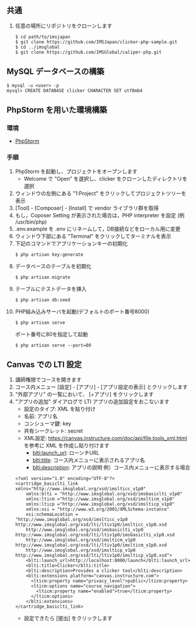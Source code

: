 ## 共通

1. 任意の場所にリポジトリをクローンします

    ~~~
    $ cd path/to/imsjapan
    $ git clone https://github.com/IMSJapan/clicker-php-sample.git
    $ cd ../imsglobal
    $ git clone https://github.com/IMSGlobal/caliper-php.git
    ~~~

## MySQL データベースの構築

    $ mysql -u <user> -p
    mysql> CREATE DATABASE clicker CHARACTER SET utf8mb4

## PhpStorm を用いた環境構築

### 環境

 * [PhpStorm](https://www.jetbrains.com/phpstorm/ "体験版(30日)のダウンロードはこちら")

### 手順

1. PhpStorm を起動し、プロジェクトをオープンします
    * Welcome で "Open" を選択し、clicker をクローンしたディレクトリを選択
1. ウィンドウの左側にある "1:Project" をクリックしてプロジェクトツリーを表示
1. [Tool] - [Composer] - [Install] で vendor ライブラリ群を取得
1. もし，Coposer Setting が表示された場合は，PHP interpreter を設定 (例 /usr/bin/php)
1. .env.example を .env にリネームして，DB接続などをローカル用に変更
1. ウィンドウ下部にある "Terminal" をクリックしてターミナルを表示
1. 下記のコマンドでアプリケーションキーの初期化
    ~~~
    $ php artisan key:generate
    ~~~
1. データベースのテーブルを初期化
    ~~~
    $ php artisan migrate
    ~~~
1. テーブルにテストデータを挿入
    ~~~
    $ php artisan db:seed
    ~~~
1. PHP組み込みサーバを起動(デフォルトのポート番号8000)
    ~~~
    $ php artisan serve
    ~~~
    ポート番号に80を指定して起動
    ~~~
    $ php artisan serve --port=80
    ~~~

## Canvas での LTI 設定

1. 講師権限でコースを開きます
1. コース内メニュー [設定] - [アプリ] - [アプリ設定の表示] とクリックします
1. "外部アプリ" の一覧において、 [+アプリ] をクリックします
1. "アプリの追加" ダイアログで LTI アプリの追加設定をおこないます
    * 設定のタイプ: XML を貼り付け
    * 名前: アプリ名
    * コンシューマ鍵: key
    * 共有シークレット: secret
    * XML設定: https://canvas.instructure.com/doc/api/file.tools_xml.html を参考に XML を作成し貼り付けます
        * <blti:launch_url>: ローンチURL
        * <blti:title>: コース内メニューに表示されるアプリ名
        * <blti:description>: アプリの説明
    例）コース内メニューに表示する場合
    ~~~
    <?xml version="1.0" encoding="UTF-8"?>
    <cartridge_basiclti_link xmlns="http://www.imsglobal.org/xsd/imslticc_v1p0"
        xmlns:blti = "http://www.imsglobal.org/xsd/imsbasiclti_v1p0"
        xmlns:lticm ="http://www.imsglobal.org/xsd/imslticm_v1p0"
        xmlns:lticp ="http://www.imsglobal.org/xsd/imslticp_v1p0"
        xmlns:xsi = "http://www.w3.org/2001/XMLSchema-instance"
        xsi:schemaLocation = "http://www.imsglobal.org/xsd/imslticc_v1p0 http://www.imsglobal.org/xsd/lti/ltiv1p0/imslticc_v1p0.xsd
        http://www.imsglobal.org/xsd/imsbasiclti_v1p0 http://www.imsglobal.org/xsd/lti/ltiv1p0/imsbasiclti_v1p0.xsd
        http://www.imsglobal.org/xsd/imslticm_v1p0 http://www.imsglobal.org/xsd/lti/ltiv1p0/imslticm_v1p0.xsd
        http://www.imsglobal.org/xsd/imslticp_v1p0 http://www.imsglobal.org/xsd/lti/ltiv1p0/imslticp_v1p0.xsd">
        <blti:launch_url>http://localhost:8000/launch</blti:launch_url>
        <blti:title>Clicker</blti:title>
        <blti:description>Provides a clicker tool</blti:description>
        <blti:extensions platform="canvas.instructure.com">
          <lticm:property name="privacy_level">public</lticm:property>
          <lticm:options name="course_navigation">
            <lticm:property name="enabled">true</lticm:property>
          </lticm:options>
        </blti:extensions>
    </cartridge_basiclti_link>
    ~~~
    * 設定できたら [提出] をクリックします
